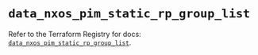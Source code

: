 # `data_nxos_pim_static_rp_group_list`

Refer to the Terraform Registry for docs: [`data_nxos_pim_static_rp_group_list`](https://registry.terraform.io/providers/ciscodevnet/nxos/0.5.10/docs/data-sources/pim_static_rp_group_list).
